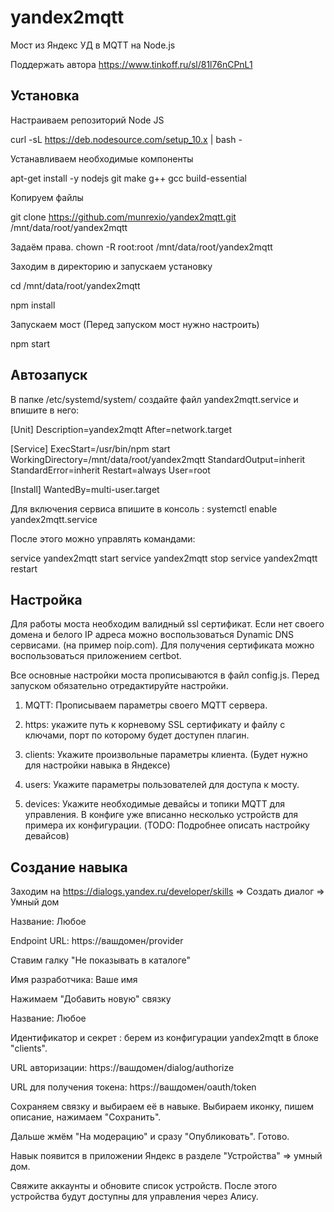 # yandex2mqtt
Мост из Яндекс УД в MQTT на Node.js 

Поддержать автора https://www.tinkoff.ru/sl/81l76nCPnL1

## Установка

Настраиваем репозиторий Node JS

curl -sL https://deb.nodesource.com/setup_10.x | bash -

Устанавливаем необходимые компоненты

apt-get install -y nodejs git make g++ gcc build-essential

Копируем файлы

git clone https://github.com/munrexio/yandex2mqtt.git /mnt/data/root/yandex2mqtt

Задаём права.
chown -R root:root /mnt/data/root/yandex2mqtt

Заходим в директорию и запускаем установку

cd /mnt/data/root/yandex2mqtt

npm install

Запускаем мост  (Перед запуском мост нужно настроить)

npm start

## Автозапуск

В папке  /etc/systemd/system/ создайте файл yandex2mqtt.service и впишите в него:

[Unit]
Description=yandex2mqtt
After=network.target

[Service]
ExecStart=/usr/bin/npm start
WorkingDirectory=/mnt/data/root/yandex2mqtt
StandardOutput=inherit
StandardError=inherit
Restart=always
User=root

[Install]
WantedBy=multi-user.target


Для включения сервиса впишите в консоль
:
systemctl enable yandex2mqtt.service


После этого можно управлять командами:

service yandex2mqtt start
service yandex2mqtt stop
service yandex2mqtt restart


## Настройка

Для работы моста необходим валидный ssl сертификат. Если нет своего домена и белого IP адреса можно воспользоваться Dynamic DNS  сервисами. (на пример noip.com). Для получения сертификата можно воспользоваться приложением certbot. 

Все основные настройки моста прописываются в файл config.js. Перед запуском обязательно отредактируйте настройки. 


1) MQTT: Прописываем параметры своего MQTT сервера.

2) https: укажите путь к корневому SSL сертификату и файлу с ключами, порт по которому будет доступен плагин.

3) clients: Укажите произвольные параметры клиента. (Будет нужно для настройки навыка в Яндексе)

4) users: Укажите параметры пользователей для доступа к мосту.

5) devices: Укажите необходимые девайсы и топики MQTT для управления. В конфиге уже вписанно несколько устройств для примера их конфигурации. (TODO: Подробнее описать настройку девайсов)

## Создание навыка

Заходим на https://dialogs.yandex.ru/developer/skills => Создать диалог => Умный дом

Название: Любое

Endpoint URL: https://вашдомен/provider

Ставим галку "Не показывать в каталоге"

Имя разработчика: Ваше имя

Нажимаем "Добавить новую" связку

Название: Любое

Идентификатор  и секрет : берем из конфигурации yandex2mqtt в блоке "clients".

URL авторизации: https://вашдомен/dialog/authorize

URL для получения токена: https://вашдомен/oauth/token

Сохраняем связку и выбираем её в навыке. Выбираем иконку, пишем описание, нажимаем "Сохранить". 

Дальше жмём "На модерацию" и сразу "Опубликовать". Готово. 

Навык появится в приложении Яндекс в разделе "Устройства" => умный дом. 

Свяжите аккаунты и обновите список устройств. После этого устройства будут доступны для управления через Алису. 
